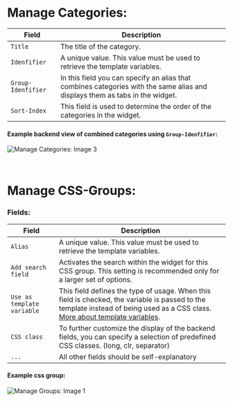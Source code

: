 # Manage Categories:

| Field              | Description                                                                                                                  |
|--------------------|------------------------------------------------------------------------------------------------------------------------------|
| `Title`            | The title of the category.                                                                                                   |
| `Idenfifier`       | A unique value. This value must be used to retrieve the template variables.                                                  |
| `Group-Idenfifier` | In this field you can specify an alias that combines categories with the same alias and displays them as tabs in the widget. |
| `Sort-Index`       | This field is used to determine the order of the categories in the widget.                                                   |

#### Example backend view of combined categories using `Group-Idenfifier`:
![Manage Categories: Image 3](https://www.oveleon.de/share/github-assets/contao-component-style-manager/2.0/combined-groups.png)

<br/>

# Manage CSS-Groups:
### Fields:
| Field                      | Description                                                                                                                                                                                         |
|----------------------------|-----------------------------------------------------------------------------------------------------------------------------------------------------------------------------------------------------|
| `Alias`                    | A unique value. This value must be used to retrieve the template variables.                                                                                                                         |
| `Add search field`         | Activates the search within the widget for this CSS group. This setting is recommended only for a larger set of options.                                                                            |
| `Use as template variable` | This field defines the type of usage. When this field is checked, the variable is passed to the template instead of being used as a CSS class. [More about template variables](TEMPLATE_VARIABLES). |
| `CSS class`                | To further customize the display of the backend fields, you can specify a selection of predefined CSS classes. (long, clr, separator)                                                               |
| `...`                      | All other fields should be self-explanatory                                                                                                                                                         |

#### Example css group:
![Manage Groups: Image 1](https://www.oveleon.de/share/github-assets/contao-component-style-manager/2.0/groups-edit.png)
